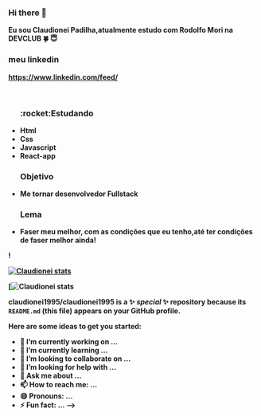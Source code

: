 ### Hi there 👋
 <b>Eu sou Claudionei Padilha,atualmente estudo com Rodolfo Mori na DEVCLUB<b> :four_leaf_clover: :innocent:
<br>
<h3>meu linkedin</h3>

 <a > https://www.linkedin.com/feed/</a>

<BR>
<UL>
<h3>:rocket:Estudando</h3>
<li>Html</li>
<LI>Css</LI>
<LI>Javascript</LI>
<LI>React-app</LI>
</UL>
<ul>
<h3>Objetivo</h3>
<li>Me tornar desenvolvedor Fullstack</li>
<H3>Lema</H3>
<li>Faser meu melhor, com as condições que eu tenho,até ter condições de faser melhor ainda!</li>
</ul>!

[![Claudionei stats](https://github-readme-stats.vercel.app/api?username=Claudionei1995)](https://github.com/anuraghazra/github-readme-stats)

[![Claudionei stats](https://github-readme-stats.vercel.app/api?username=Claudionei1995&show_icons=true&theme=transparent)







**claudionei1995/claudionei1995** is a ✨ _special_ ✨ repository because its `README.md` (this file) appears on your GitHub profile.

Here are some ideas to get you started:

- 🔭 I’m currently working on ...
- 🌱 I’m currently learning ...
- 👯 I’m looking to collaborate on ...
- 🤔 I’m looking for help with ...
- 💬 Ask me about ...
- 📫 How to reach me: ...
- 😄 Pronouns: ...
- ⚡ Fun fact: ...
-->
